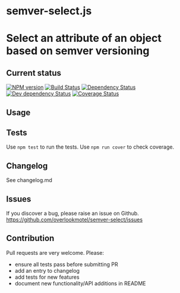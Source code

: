# semver-select.js

# Select an attribute of an object based on semver versioning

## Current status

[![NPM version](https://img.shields.io/npm/v/semver-select.svg)](https://www.npmjs.com/package/semver-select)
[![Build Status](https://img.shields.io/travis/overlookmotel/semver-select/master.svg)](http://travis-ci.org/overlookmotel/semver-select)
[![Dependency Status](https://img.shields.io/david/overlookmotel/semver-select.svg)](https://david-dm.org/overlookmotel/semver-select)
[![Dev dependency Status](https://img.shields.io/david/dev/overlookmotel/semver-select.svg)](https://david-dm.org/overlookmotel/semver-select)
[![Coverage Status](https://img.shields.io/coveralls/overlookmotel/semver-select/master.svg)](https://coveralls.io/r/overlookmotel/semver-select)

## Usage

## Tests

Use `npm test` to run the tests. Use `npm run cover` to check coverage.

## Changelog

See changelog.md

## Issues

If you discover a bug, please raise an issue on Github. https://github.com/overlookmotel/semver-select/issues

## Contribution

Pull requests are very welcome. Please:

* ensure all tests pass before submitting PR
* add an entry to changelog
* add tests for new features
* document new functionality/API additions in README
